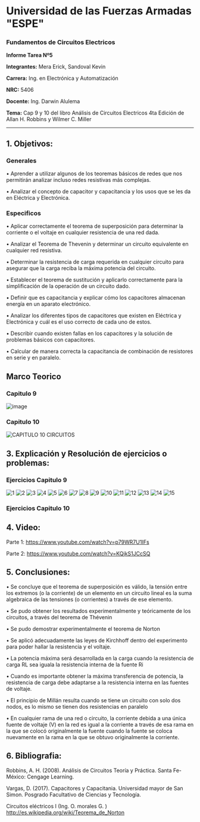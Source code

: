 # Universidad de las Fuerzas Armadas "ESPE" 

### Fundamentos de Circuitos Electricos

**Informe Tarea Nº5**

**Integrantes:** Mera Erick, Sandoval Kevin

**Carrera:** Ing. en Electrónica y Automatización 

**NRC:** 5406

**Docente:** Ing. Darwin Alulema

**Tema:**  Cap 9 y 10 del libro Análisis de Circuitos Electricos 4ta Edición de Allan H. Robbins y Wilmer C. Miller

-------------------------------------------------------------------------------------------------------------------------------------------------------

## 1. Objetivos: 

### Generales
•	Aprender a utilizar algunos de los teoremas básicos de redes que nos permitirán analizar incluso redes resistivas más complejas.

•	Analizar el concepto de capacitor y capacitancia y los usos que se les da en Eléctrica y Electrónica. 

### Especificos

•	Aplicar correctamente el teorema de superposición para determinar la corriente o el voltaje en cualquier resistencia de una red dada.

•	Analizar el Teorema de Thevenin y determinar un circuito equivalente en cualquier red resistiva. 

•	Determinar la resistencia de carga requerida en cualquier circuito para asegurar que la carga reciba la máxima potencia del circuito. 

•	Establecer el teorema de sustitución y aplicarlo correctamente para la simplificación de la operación de un circuito dado. 

•	Definir que es capacitancia y explicar cómo los capacitores almacenan energía en un aparato electrónico. 

•	Analizar los diferentes tipos de capacitores que existen en Eléctrica y Electrónica y cuál es el uso correcto de cada uno de estos. 

•	Describir cuando existen fallas en los capacitores y la solución de problemas básicos con capacitores. 

•	Calcular de manera correcta la capacitancia de combinación de resistores en serie y en paralelo. 

## Marco Teorico

### Capitulo 9 

![image](https://user-images.githubusercontent.com/85208164/126088468-1a6e9274-bf2d-4623-825d-3f1efcbdddb1.png)

### Capitulo 10 

![CAPITULO 10 CIRCUITOS ](https://user-images.githubusercontent.com/84588860/126078100-3df548d0-01cf-43db-9d72-162399347701.jpeg)

## 3. Explicación y Resolución de ejercicios o problemas: 


### Ejercicios Capitulo 9 

![1](https://user-images.githubusercontent.com/85208164/126421739-6d066e50-3f74-4949-88b4-0df18cbbbdf2.png)
![2](https://user-images.githubusercontent.com/85208164/126421743-4157bcbe-c8a1-4c06-acfe-0ccdb017dcb1.png)
![3](https://user-images.githubusercontent.com/85208164/126421745-0336d432-9ecf-4006-aed2-c7e7c8487d5d.png)
![4](https://user-images.githubusercontent.com/85208164/126421746-a5e29a28-04ab-411a-b40b-4111eaf93eee.png)
![5](https://user-images.githubusercontent.com/85208164/126421749-9eca8be3-8e9e-4172-921d-be2f7a41a93a.png)
![6](https://user-images.githubusercontent.com/85208164/126421750-2743238a-6152-4fdc-a804-53ef2f57f08f.png)
![7](https://user-images.githubusercontent.com/85208164/126421752-7677f564-1d38-429b-a588-f28b99aaccea.png)
![8](https://user-images.githubusercontent.com/85208164/126421753-196a2350-53e3-4e63-b9c4-3098b3370a5b.png)
![9](https://user-images.githubusercontent.com/85208164/126421755-f4bfaffa-67dc-40cc-8121-d92aa256bd1c.png)
![10](https://user-images.githubusercontent.com/85208164/126421759-39362f45-7485-4222-a96f-bbc6fd3fc6f2.png)
![11](https://user-images.githubusercontent.com/85208164/126421760-857afe68-767b-4607-9108-02db017eeb94.png)
![12](https://user-images.githubusercontent.com/85208164/126421762-46396bb8-a823-43cb-8138-6863380812b0.png)
![13](https://user-images.githubusercontent.com/85208164/126421763-25ac7733-0377-46f7-896f-3b03cb38db84.png)
![14](https://user-images.githubusercontent.com/85208164/126421767-ed4d7037-2268-448a-bd62-25d5e5b0d05d.png)
![15](https://user-images.githubusercontent.com/85208164/126421769-64ffbb4a-58f0-4d31-ad6a-c0d86270faca.png)



### Ejercicios Capitulo 10 


## 4. Video: 

Parte 1:
https://www.youtube.com/watch?v=p79WR7U1IFs

Parte 2:
https://www.youtube.com/watch?v=KQjkS1JCcSQ


## 5. Conclusiones: 

• Se concluye que el teorema de superposición es válido, la tensión entre los extremos (o la corriente) de un elemento en un circuito lineal es la suma algebraica de las tensiones (o corrientes) a través de ese elemento.

•	Se   pudo   obtener   los   resultados   experimentalmente   y teóricamente   de   los   circuitos, a   través   del   teorema   de Thévenin

•	Se   pudo   demostrar   experimentalmente   el   teorema   de Norton

•	Se aplicó adecuadamente las leyes de Kirchhoff dentro del experimento para poder hallar la resistencia y el voltaje.

•	La potencia máxima será desarrollada en la carga cuando la resistencia de carga RL sea iguala la resistencia interna de la fuente Ri

•	Cuando es importante obtener la máxima transferencia de potencia, la resistencia de carga debe adaptarse a la resistencia interna en las fuentes de voltaje.

•	El principio de Millán resulta cuando se tiene un circuito con solo dos nodos, es lo mismo se tienen dos resistencias en paralelo 

•	En cualquier rama de una red o circuito, la corriente debida a una única fuente de voltaje (V) en la red es igual a la corriente a través de esa rama en la que se colocó originalmente la fuente cuando la fuente se coloca nuevamente en la rama en la que se obtuvo originalmente la corriente.




## 6. Bibliografia: 

Robbins, A. H. (2008). Análisis de Circuitos Teoría y Práctica. Santa Fe-México: Cengage Learning.

Vargas, D. (2017). Capacitores y Capacitania. Universidad mayor de San Simon. Posgrado Facultativo de Ciencias y Tecnología.

Circuitos eléctricos I (Ing. O. morales G. ) http://es.wikipedia.org/wiki/Teorema_de_Norton







